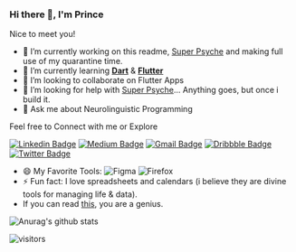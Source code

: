 ### Hi there 👋, I'm Prince


Nice to meet you!  

- 🔭 I’m currently working on this readme, [Super Psyche](https://github.com/33nanoseconds/SuperIntelligence_Psyche) and making full use of my quarantine time. 
- 🌱 I’m currently learning [**Dart**](https://dart.dev/) & [**Flutter**](https://flutter.dev/)
- 👯 I’m looking to collaborate on Flutter Apps
- 🤔 I’m looking for help with [Super Psyche](https://github.com/33nanoseconds/SuperIntelligence_Psyche)... Anything goes, but once i build it. 
- 💬 Ask me about Neurolinguistic Programming 

Feel free to Connect with me or Explore

[![Linkedin Badge](https://img.shields.io/badge/-33nanoseconds-blue?style=flat-square&logo=Linkedin&logoColor=white&link=https://www.linkedin.com/in/33nanoseconds/)](https://www.linkedin.com/in/33nanoseconds/)  [![Medium Badge](https://img.shields.io/badge/-@33nanoseconds-03a57a?style=flat-square&labelColor=000000&logo=Medium&link=https://medium.com/@33nanoseconds/)](https://medium.com/@33nanoseconds)  [![Gmail Badge](https://img.shields.io/badge/-33nano@pm.me-c14438?style=flat-square&logo=Gmail&logoColor=white&link=mailto:33nano@pm.me)](mailto:33nano@pm.me)  [![Dribbble Badge](https://img.shields.io/badge/-33nanoseconds-purple?style=flat-square&logo=dribbble&logoColor=white&link=https://www.dribbble.com/33nanoseconds)](https://www.dribbble.com/33nanoseconds) [![Twitter Badge](https://img.shields.io/badge/-33Nanoseconds-blue?style=flat-square&logo=twitter&logoColor=white&link=https://www.twitter.com/33Nanoseconds)](https://www.twitter.com/33Nanoseconds)

- 😄 My Favorite Tools: ![Figma](https://img.shields.io/badge/-Figma-black?style=flat-square&logo=figma) ![Firefox](https://img.shields.io/badge/-Firefox-black?style=flat-square&logo=firefox)
- ⚡ Fun fact: I love spreadsheets and calendars (i believe they are divine tools for managing life & data). 
- If you can read [this](https://sheets.arcaneoffice.com/View.aspx?info=eyJmbiI6IkRhdGEgQ29uc3VtcHRpb24ueGxzeCIsImwiOiJodHRwczovL2dhaWEuYmxvY2tzdGFjay5vcmcvaHViLzEzcTViOTJUekN1cnFLdWJ5OTI5eVNWR2NkZnJNOUNOTkQvODA4ZTgxODBjYzc3YjhjN2JhZDNlMTc5MzRiZTFlZmFhYTNiMTQ5ODhiNjY2MzczZWMxZWZjZGM3MjI2NjZmZCIsInBrIjoiM2UyNTQ4ZWQ2YmIzNTZjMGQ3ZGY3MGM4ZDk3OTA5NjQ4MjY0MDdjOGNlNjY1YmFiZDk2MjA0ZmViNzdmMjI1ZiIsIml2IjoiMzRiMzZlNmY3MzAxODM2OTNiMTk0ZjVmOTUwODk3NzkifQ==), you are a genius. 

![Anurag's github stats](https://github-readme-stats.vercel.app/api?username=33nanoseconds&show_icons=true&theme=radical)
<!-- [![Top Langs](https://github-readme-stats.vercel.app/api/top-langs/?username=33nanoseconds&layout=compact)](https://github.com/anuraghazra/github-readme-stats)
--> <!-- Add this later--> 

 ![visitors](https://visitor-badge.laobi.icu/badge?page_id=33nanoseconds.33nanoseconds) 
 
 


